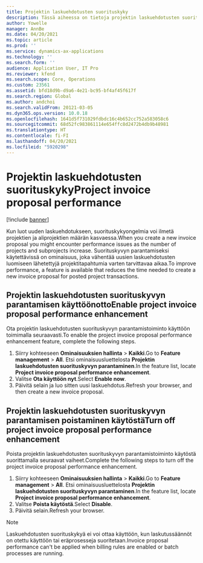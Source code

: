 ```yaml
---
title: Projektin laskuehdotusten suorituskyky
description: Tässä aiheessa on tietoja projektin laskuehdotusten suorituskykyparannuksista.
author: Yowelle
manager: AnnBe
ms.date: 04/20/2021
ms.topic: article
ms.prod: ''
ms.service: dynamics-ax-applications
ms.technology: ''
ms.search.form: ''
audience: Application User, IT Pro
ms.reviewer: kfend
ms.search.scope: Core, Operations
ms.custom: 23561
ms.assetid: bfd18d9b-d9a6-4e21-bc95-bf4af45f617f
ms.search.region: Global
ms.author: andchoi
ms.search.validFrom: 20121-03-05
ms.dyn365.ops.version: 10.0.18
ms.openlocfilehash: 1641d5f731029fdbdc16c4b652cc752a583058c6
ms.sourcegitcommit: 68d52fc983861114e654ffc8d2472b4db9b48981
ms.translationtype: HT
ms.contentlocale: fi-FI
ms.lasthandoff: 04/20/2021
ms.locfileid: "5920298"
---
```

# <a name="project-invoice-proposal-performance"></a><span data-ttu-id="2c78e-103">Projektin laskuehdotusten suorituskyky</span><span class="sxs-lookup"><span data-stu-id="2c78e-103">Project invoice proposal performance</span></span>

[!include [banner](../includes/banner.md)]

<span data-ttu-id="2c78e-104">Kun luot uuden laskuehdotukseen, suorituskykyongelmia voi ilmetä projektien ja aliprojektien määrän kasvaessa.</span><span class="sxs-lookup"><span data-stu-id="2c78e-104">When you create a new invoice proposal you might encounter performance issues as the number of projects and subprojects increase.</span></span> <span data-ttu-id="2c78e-105">Suorituskyvyn parantamiseksi käytettävissä on ominaisuus, joka vähentää uusien laskuehdotusten luomiseen lähetettyjä projektitapahtumia varten tarvittavaa aikaa.</span><span class="sxs-lookup"><span data-stu-id="2c78e-105">To improve performance, a feature is available that reduces the time needed to create a new invoice proposal for posted project transactions.</span></span>

## <a name="enable-project-invoice-proposal-performance-enhancement"></a><span data-ttu-id="2c78e-106">Projektin laskuehdotusten suorituskyvyn parantamisen käyttöönotto</span><span class="sxs-lookup"><span data-stu-id="2c78e-106">Enable project invoice proposal performance enhancement</span></span>
<span data-ttu-id="2c78e-107">Ota projektin laskuehdotusten suorituskyvyn parantamistoiminto käyttöön toimimalla seuraavasti.</span><span class="sxs-lookup"><span data-stu-id="2c78e-107">To enable the project invoice proposal performance enhancement feature, complete the following steps.</span></span>

1.  <span data-ttu-id="2c78e-108">Siirry kohteeseen **Ominaisuuksien hallinta** > **Kaikki**.</span><span class="sxs-lookup"><span data-stu-id="2c78e-108">Go to **Feature management** > **All**.</span></span> <span data-ttu-id="2c78e-109">Etsi ominaisuusluettelosta **Projektin laskuehdotusten suorituskyvyn parantaminen**.</span><span class="sxs-lookup"><span data-stu-id="2c78e-109">In the feature list, locate **Project invoice proposal performance enhancement**.</span></span>
2.  <span data-ttu-id="2c78e-110">Valitse **Ota käyttöön nyt**.</span><span class="sxs-lookup"><span data-stu-id="2c78e-110">Select **Enable now**.</span></span>
3.  <span data-ttu-id="2c78e-111">Päivitä selain ja luo sitten uusi laskuehdotus.</span><span class="sxs-lookup"><span data-stu-id="2c78e-111">Refresh your browser, and then create a new invoice proposal.</span></span>

## <a name="turn-off-project-invoice-proposal-performance-enhancement"></a><span data-ttu-id="2c78e-112">Projektin laskuehdotusten suorituskyvyn parantamisen poistaminen käytöstä</span><span class="sxs-lookup"><span data-stu-id="2c78e-112">Turn off project invoice proposal performance enhancement</span></span>
<span data-ttu-id="2c78e-113">Poista projektin laskuehdotusten suorituskyvyn parantamistoiminto käytöstä suorittamalla seuraavat vaiheet.</span><span class="sxs-lookup"><span data-stu-id="2c78e-113">Complete the following steps to turn off the project invoice proposal performance enhancement.</span></span>

1.  <span data-ttu-id="2c78e-114">Siirry kohteeseen **Ominaisuuksien hallinta** > **Kaikki**.</span><span class="sxs-lookup"><span data-stu-id="2c78e-114">Go to **Feature management** > **All**.</span></span> <span data-ttu-id="2c78e-115">Etsi ominaisuusluettelosta **Projektin laskuehdotusten suorituskyvyn parantaminen**.</span><span class="sxs-lookup"><span data-stu-id="2c78e-115">In the feature list, locate **Project invoice proposal performance enhancement**.</span></span>
2.  <span data-ttu-id="2c78e-116">Valitse **Poista käytöstä**.</span><span class="sxs-lookup"><span data-stu-id="2c78e-116">Select **Disable**.</span></span>
3.  <span data-ttu-id="2c78e-117">Päivitä selain.</span><span class="sxs-lookup"><span data-stu-id="2c78e-117">Refresh your browser.</span></span>

> [!NOTE]
> <span data-ttu-id="2c78e-118">Laskuehdotusten suorituskykyä ei voi ottaa käyttöön, kun laskutussäännöt on otettu käyttöön tai eräprosesseja suoritetaan.</span><span class="sxs-lookup"><span data-stu-id="2c78e-118">Invoice proposal performance can't be applied when billing rules are enabled or batch processes are running.</span></span>

